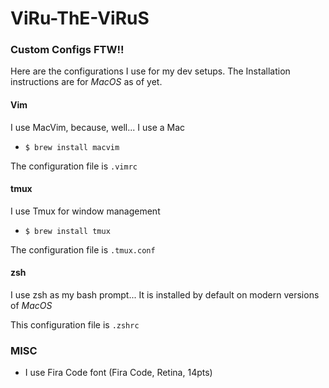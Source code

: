 # ViRu-ThE-ViRuS
### Custom Configs FTW!!

Here are the configurations I use for my dev setups.
The Installation instructions are for *MacOS* as of yet.

#### Vim
I use MacVim, because, well... I use a Mac
- `$ brew install macvim`

The configuration file is `.vimrc`

#### tmux
I use Tmux for window management
- `$ brew install tmux`

The configuration file is `.tmux.conf`

#### zsh
I use zsh as my bash prompt...
It is installed by default on modern versions of *MacOS*

This configuration file is `.zshrc`

### MISC
- I use Fira Code font (Fira Code, Retina, 14pts)

